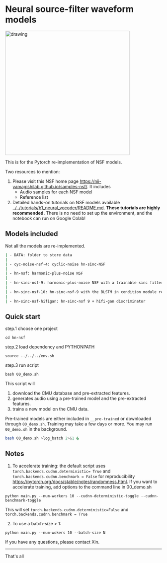 # Neural source-filter waveform models


<img src="https://nii-yamagishilab.github.io/samples-nsf/_images/fig_timeline.png" alt="drawing" width="400"/>

This is for the Pytorch re-implementation of NSF models. 

Two resources to mention:
1. Please visit this NSF home page https://nii-yamagishilab.github.io/samples-nsf/. It includes
    * Audio samples for each NSF model
    * Reference list
2. Detailed hands-on tutorials on NSF models available [../../tutorials/b1_neural_vocoder/README.md](../../tutorials/b1_neural_vocoder/README.md). **These tutorials are highly recommended.** There is no need to set up the environment, and the notebook can run on Google Colab!



## Models included

Not all the models are re-implemented. 

```sh
| - DATA: folder to store data
|
| - cyc-noise-nsf-4: cyclic-noise hn-sinc-NSF
|
| - hn-nsf: harmonic-plus-noise NSF
|
| - hn-sinc-nsf-9: harmonic-plus-noise NSF with a trainable sinc filter
|
| - hn-sinc-nsf-10: hn-sinc-nsf-9 with the BLSTM in condition module replaced by CNNs
|
| - hn-sinc-nsf-hifigan: hn-sinc-nsf 9 + hifi-gan discriminator 
```

## Quick start

step.1 choose one project
```
cd hn-nsf 
```

step.2 load dependency and PYTHONPATH
```
source ../../../env.sh 
```

step.3 run script
```
bash 00_demo.sh
```

This script will 
1. download the CMU database and pre-extracted features.
2. generates audio using a pre-trained model and the pre-extracted features.
3. trains a new model on the CMU data.

Pre-trained models are either included in `__pre-trained` or downloaded through `00_demo.sh`. Training may take a few days or more. You may run `00_demo.sh` in the background.
``` sh
bash 00_demo.sh >log_batch 2>&1 &
```

## Notes

1. To accelerate training: the default script uses `torch.backends.cudnn.deterministic= True` and `torch.backends.cudnn.benchmark = False` for reproducibility https://pytorch.org/docs/stable/notes/randomness.html. If you want to accelerate training, add options to the command line in 00_demo.sh
```   
python main.py --num-workers 10 --cudnn-deterministic-toggle --cudnn-benchmark-toggle
```
This will set `torch.backends.cudnn.deterministic=False` and `torch.backends.cudnn.benchmark = True`

2. To use a batch-size > 1:
```
python main.py --num-wokers 10 --batch-size N 
```

If you have any questions, please contact Xin.

---
That's all